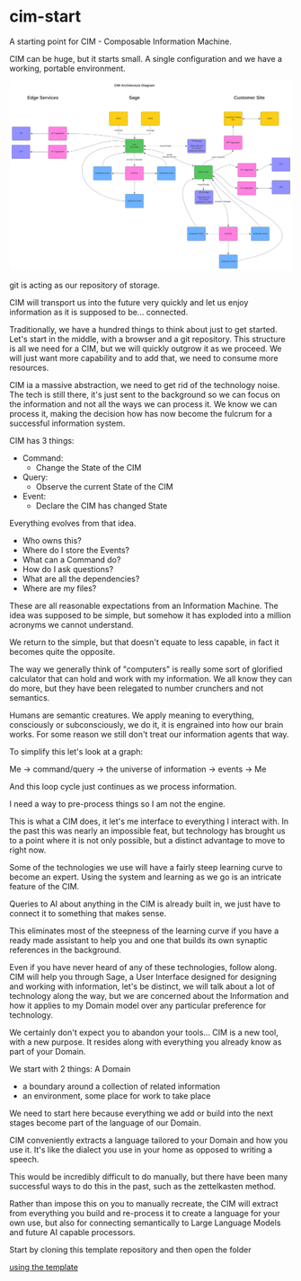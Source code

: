 # cim-start
A starting point for CIM - Composable Information Machine.

CIM can be huge, but it starts small. A single configuration and we have a working, portable environment.

![CIM Architecture](doc/CIMArchitecture.svg)

git is acting as our repository of storage.

CIM will transport us into the future very quickly and let us enjoy information as it is supposed to be... connected.

Traditionally, we have a hundred things to think about just to get started. Let's start in the middle, with a browser and a git repository. This structure is all we need for a CIM, but we will quickly outgrow it as we proceed. We will just want more capability and to add that, we need to consume more resources.

CIM ia a massive abstraction, we need to get rid of the technology noise. The tech is still there, it's just sent to the background so we can focus on the information and not all the ways we can process it.  We know we can process it, making the decision how has now become the fulcrum for a successful information system.

CIM has 3 things:
  - Command: 
    - Change the State of the CIM
  - Query: 
    - Observe the current State of the CIM
  - Event: 
    - Declare the CIM has changed State

Everything evolves from that idea.
  - Who owns this?
  - Where do I store the Events?
  - What can a Command do?
  - How do I ask questions?
  - What are all the dependencies?
  - Where are my files?

These are all reasonable expectations from an Information Machine. The idea was supposed to be simple, but somehow it has exploded into a million acronyms we cannot understand.

We return to the simple, but that doesn't equate to less capable, in fact it becomes quite the opposite.

The way we generally think of "computers" is really some sort of glorified calculator that can hold and work with my information.  We all know they can do more, but they have been relegated to number crunchers and not semantics.

Humans are semantic creatures. We apply meaning to everything, consciously or subconsciously, we do it, it is engrained into how our brain works.  For some reason we still don't treat our information agents that way.

To simplify this let's look at a graph:

Me -> command/query -> the universe of information -> events -> Me

And this loop cycle just continues as we process information.

I need a way to pre-process things so I am not the engine.

This is what a CIM does, it let's me interface to everything I interact with. In the past this was nearly an impossible feat, but technology has brought us to a point where it is not only possible, but a distinct advantage to move to right now.

Some of the technologies we use will have a fairly steep learning curve to become an expert. Using the system and learning as we go is an intricate feature of the CIM.

Queries to AI about anything in the CIM is already built in, we just have to connect it to something that makes sense.

This eliminates most of the steepness of the learning curve if you have a ready made assistant to help you and one that builds its own synaptic references in the background.

Even if you have never heard of any of these technologies, follow along. CIM will help you through Sage, a User Interface designed for designing and working with information, let's be distinct, we will talk about a lot of technology along the way, but we are concerned about the Information and how it applies to my Domain model over any particular preference for technology.

We certainly don't expect you to abandon your tools... CIM is a new tool, with a new purpose. It resides along with everything you already know as part of your Domain.

We start with 2 things:
A Domain
  - a boundary around a collection of related information
  - an environment, some place for work to take place
  
We need to start here because everything we add or build into the next stages become part of the language of our Domain.

CIM conveniently extracts a language tailored to your Domain and how you use it. It's like the dialect you use in your home as opposed to writing a speech.

This would be incredibly difficult to do manually, but there have been many successful ways to do this in the past, such as the zettelkasten method.

Rather than impose this on you to manually recreate, the CIM will extract from everything you build and re-process it to create a language for your own use, but also for connecting semantically to Large Language Models and future AI capable processors.

Start by cloning this template repository and then open the folder

[using the template](./Using_this_template.md)
